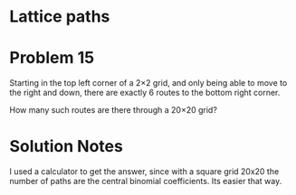 # Lattice paths
# Problem 15

Starting in the top left corner of a 2×2 grid, and only being able to move to the right and down, there are exactly 6 routes to the bottom right corner.

How many such routes are there through a 20×20 grid?

# Solution Notes

I used a calculator to get the answer, since with a square grid 20x20 the number of paths are the central binomial coefficients. Its easier that way.
